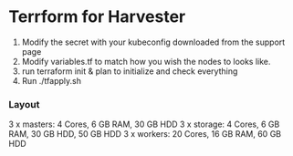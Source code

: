 # Terrform for Harvester
1. Modify the secret with your kubeconfig downloaded from the support page
2. Modify variables.tf to match how you wish the nodes to looks like.
3. run terraform init & plan to initialize and check everything
4. Run ./tfapply.sh

### Layout
3 x masters: 4 Cores, 6 GB RAM, 30 GB HDD
3 x storage: 4 Cores, 6 GB RAM, 30 GB HDD, 50 GB HDD
3 x workers: 20 Cores, 16 GB RAM, 60 GB HDD
